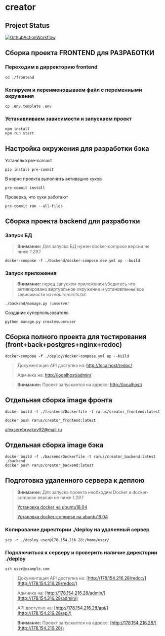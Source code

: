 # creator

## Project Status

[![GithubActionWorkflow](https://github.com/AlexRarus/creator/actions/workflows/main.yml/badge.svg)](https://github.com/AlexRarus/creator/actions)

## Сборка проекта FRONTEND для РАЗРАБОТКИ
### Переходим в дирректорию frontend
```shell
cd ./frontend
```
### Копируем и переименовываем файл с переменными окружения
```shell
cp .env.template .env
```
### Устанавливаем зависимости и запускаем проект
```shell
npm install
npm run start
```

## Настройка окружения для разработки бэка
Установка pre-commit
```shell
pip install pre-commit
```
В корне проекта выполнить активацию хуков
```shell
pre-commit install
```
Проверка, что хуки работают
```shell
pre-commit run --all-files
```

## Сборка проекта backend для разработки
### Запуск БД
> **Внимание:** Для запуска БД нужен docker-compose версии не ниже *1.29.1*
```shell
docker-compose -f ./backend/docker-compose.dev.yml up --build
```
### Запуск приложения
> **Внимание:** перед запуском приложения убедитесь что активировано виртуальное окружение и установленны все зависимости из *requirements.txt*.
```shell
./backend/manage.py runserver
```
Создание суперпользователя
```shell
python manage.py createsuperuser
```

## Сборка полного проекта для тестирования (front+back+postgres+nginx+redoc)
```shell
docker-compose -f ./deploy/docker-compose.yml up --build
```
> Документация API доступна на: [http://localhost/redoc/](http://localhost/redoc/)
> 
> Админка на: [http://localhost/admin/](http://localhost/admin/)

> **Внимание:** Проект запускается на адресе: [http://localhost/](http://localhost/)


## Отдельная сборка image фронта
```shell
docker build -f ./frontend/Dockerfile -t rarus/creator_frontend:latest .
docker push rarus/creator_frontend:latest
```
alexserebryakov92@mail.ru
## Отдельная сборка image бэка
```shell
docker build -f ./backend/Dockerfile -t rarus/creator_backend:latest ./backend
docker push rarus/creator_backend:latest
```


## Подготовка удаленного сервера к деплою
> **Внимание:** Для запуска проекта необходим Docker и docker-compose версии не ниже *1.29.1*
> 
> [Установка docker на ubuntu18.04](https://www.digitalocean.com/community/tutorials/how-to-install-and-use-docker-on-ubuntu-18-04)
> 
> [Установка docker-compose на ubuntu18.04](https://www.digitalocean.com/community/tutorials/how-to-install-docker-compose-on-ubuntu-18-04-ru)
### Копирование директории ./deploy на удаленный сервер
```shell
scp -r ./deploy user@178.154.216.28:/home/user/
```
### Подключиться к серверу и проверить наличие директории ./deploy
```shell
ssh user@example.com
```

> Документация API доступна на: [http://178.154.216.28/redoc/](http://178.154.216.28/redoc/)
> 
> Админка на: [http://178.154.216.28/admin/](http://178.154.216.28/admin/)
> 
> API доступно на: [http://178.154.216.28/api/](http://178.154.216.28/api/)

> **Внимание:** Проект запускается на адресе: [http://178.154.216.28/](http://178.154.216.28/)
